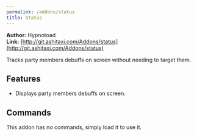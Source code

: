 ```yaml
---
permalink: /addons/status
title: Status
---
```


**Author:** Hypnotoad<br/>
**Link:** [http://git.ashitaxi.com/Addons/status](http://git.ashitaxi.com/Addons/status)

Tracks party members debuffs on screen without needing to target them.

## Features

  * Displays party members debuffs on screen.

## Commands

This addon has no commands, simply load it to use it.